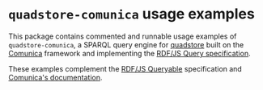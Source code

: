
# `quadstore-comunica` usage examples

This package contains commented and runnable usage examples of
`quadstore-comunica`, a SPARQL query engine for [quadstore][i0]
built on the [Comunica][i1] framework and implementing the 
[RDF/JS Query specification][i3].

These examples complement the [RDF/JS Queryable][i4] specification
and [Comunica's documentation][i5].

[i0]: https://github.com/belayeng/quadstore
[i1]: https://github.com/comunica/comunica
[i2]: https://github.com/belayeng/quadstore/issues
[i3]: https://rdf.js.org/query-spec/
[i4]: https://rdf.js.org/query-spec/#queryable-interfaces
[i5]: https://comunica.dev/docs/query/getting_started/query_app/#3--executing-sparql-select-queries
[i6]: https://github.com/belayeng/quadstore-comunica/tree/master/examples
